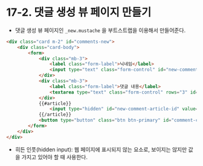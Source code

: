 # 17-2. 댓글 생성 뷰 페이지 만들기
- 댓글 생성 뷰 페이지인 `_new.mustache` 을 부트스트랩을 이용해서 만들어준다.
```html
<div class="card m-2" id="comments-new">
    <div class="card-body">
        <form>
            <div class="mb-3">
                <label class="form-label">닉네임</label>
                <input type="text" class="form-control" id="new-comment-nickname">
            </div>
            <div class="mb-3">
                <label class="form-label">댓글 내용</label>
                <textarea type="text" class="form-control" rows="3" id="new-comment-body"></textarea>
            </div>
            {{#article}}
                <input type="hidden" id="new-comment-article-id" value="{{id}}">>
            {{/article}}
            <button type="button" class="btn btn-primary" id="comment-create-btn">댓글 작성</button>
        </form>
    </div>
</div>
```
- 히든 인풋(hidden input): 웹 페이지에 표시되지 않는 요소로, 보이지는 않지만 값을 가지고 있어야 할 때 사용한다.